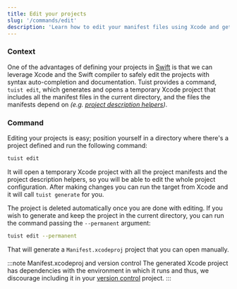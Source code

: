 ```yaml
---
title: Edit your projects
slug: '/commands/edit'
description: 'Learn how to edit your manifest files using Xcode and get documentation, syntax highliting and auto-completion, and validation by Xcode.'
---
```


### Context

One of the advantages of defining your projects in [Swift](https://swift.org/) is that we can leverage Xcode and the Swift compiler to safely edit the projects with syntax auto-completion and documentation.
Tuist provides a command, `tuist edit`, which generates and opens a temporary Xcode project that includes all the manifest files in the current directory, and the files the manifests depend on _(e.g. [project description helpers](/guides/helpers/))_.

### Command

Editing your projects is easy; position yourself in a directory where there's a project defined and run the following command:

```bash
tuist edit
```

It will open a temporary Xcode project with all the project manifests and the project description helpers, so you will be able to edit the whole project configuration. After making changes you can run the target from Xcode and it will call `tuist generate` for you.

The project is deleted automatically once you are done with editing. If you wish to generate and keep the project in the current directory, you can run the command passing the `--permanent` argument:

```bash
tuist edit --permanent
```

That will generate a `Manifest.xcodeproj` project that you can open manually.

:::note Manifest.xcodeproj and version control
The generated Xcode project has dependencies with the environment in which it runs and thus, we discourage including it in your [version control](https://en.wikipedia.org/wiki/Version_control) project.
:::
